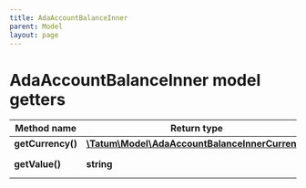 ```yaml
---
title: AdaAccountBalanceInner
parent: Model
layout: page
---
```


# AdaAccountBalanceInner model getters

Method name | Return type | Description | Notes
------------ | ------------- | ------------- | -------------
**getCurrency()** | [**\Tatum\Model\AdaAccountBalanceInnerCurrency**](../AdaAccountBalanceInnerCurrency) |  | [optional]
**getValue()** | **string** | Quantity of the asset. | [optional]

